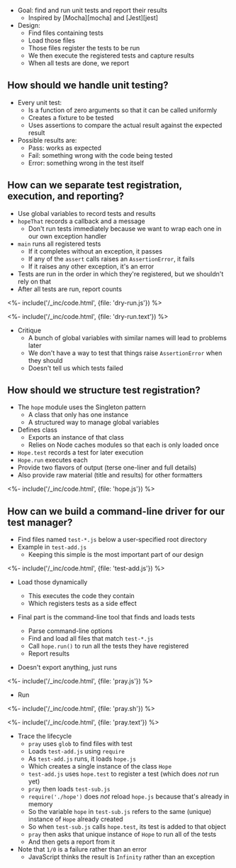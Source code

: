 ---
---

-   Goal: find and run unit tests and report their results
    -   Inspired by [Mocha][mocha] and [Jest][jest]
-   Design:
    -   Find files containing tests
    -   Load those files
    -   Those files register the tests to be run
    -   We then execute the registered tests and capture results
    -   When all tests are done, we report

## How should we handle unit testing?

-   Every unit test:
    -   Is a function of zero arguments so that it can be called uniformly
    -   Creates a <g key="fixture">fixture</g> to be tested
    -   Uses <g key="assertion">assertions</g>
        to compare the <g key="actual_result">actual result</g>
        against the <g key="expected_result">expected result</g>
-   Possible results are:
    -   <g key="pass_in_unit_test">Pass</g>: works as expected
    -   <g key="failure_in_unit_test">Fail</g>: something wrong with the code being tested
    -   <g key="error_in_unit_test">Error</g>: something wrong in the test itself

## How can we separate test registration, execution, and reporting?

-   Use <g key="global_variable">global variables</g> to record tests and results
-   `hopeThat` records a callback and a message
    -   Don't run tests immediately because we want to wrap each one in our own <g key="exception_handler">exception handler</g>
-   `main` runs all registered tests
    -   If it completes without an exception, it passes
    -   If any of the `assert` calls raises an `AssertionError`, it fails
    -   If it raises any other exception, it's an error
-   Tests are run in the order in which they're registered, but we shouldn't rely on that
-   After all tests are run, report counts

<%- include('/_inc/code.html', {file: 'dry-run.js'}) %>

<%- include('/_inc/code.html', {file: 'dry-run.text'}) %>

-   Critique
    -   A bunch of global variables with similar names will lead to problems later
    -   We don't have a way to test that things raise `AssertionError` when they should
    -   Doesn't tell us which tests failed

## How should we structure test registration?

-   The `hope` module uses the <g key="singleton_pattern">Singleton</g> pattern
    -   A class that only has one instance
    -   A structured way to manage global variables
-   Defines class
    -   Exports an instance of that class
    -   Relies on Node <g key="caching">caches</g> modules so that each is only loaded once
-   `Hope.test` records a test for later execution
-   `Hope.run` executes each
-   Provide two flavors of output (terse one-liner and full details)
-   Also provide raw material (title and results) for other formatters

<%- include('/_inc/code.html', {file: 'hope.js'}) %>

## How can we build a command-line driver for our test manager?

-   Find files named `test-*.js` below a user-specified root directory
-   Example in `test-add.js`
    -   Keeping this simple is the most important part of our design

<%- include('/_inc/code.html', {file: 'test-add.js'}) %>

-   Load those <g key="dynamic_loading">dynamically</g>
    -   This executes the code they contain
    -   Which registers tests as a <g key="side_effect">side effect</g>

-   Final part is the command-line tool that finds and loads tests
    -   Parse command-line options
    -   Find and load all files that match `test-*.js`
    -   Call `hope.run()` to run all the tests they have registered
    -   Report results
-   Doesn't export anything, just runs

<%- include('/_inc/code.html', {file: 'pray.js'}) %>

-   Run

<%- include('/_inc/code.html', {file: 'pray.sh'}) %>

<%- include('/_inc/code.html', {file: 'pray.text'}) %>

-   Trace the <g key="lifecycle">lifecycle</g>
    -   `pray` uses `glob` to find files with test
    -   Loads `test-add.js` using `require`
    -   As `test-add.js` runs, it loads `hope.js`
    -   Which creates a single instance of the class `Hope`
    -   `test-add.js` uses `hope.test` to register a test (which does *not* run yet)
    -   `pray` then loads `test-sub.js`
    -   `require('./hope')` does *not* reload `hope.js` because that's already in memory
    -   So the variable `hope` in `test-sub.js` refers to the same (unique) instance of `Hope` already created
    -   So when `test-sub.js` calls `hope.test`, its test is added to that object
    -   `pray` then asks that unique instance of `Hope` to run all of the tests
    -   And then gets a report from it
-   Note that `1/0` is a failure rather than an error
    -   JavaScript thinks the result is `Infinity` rather than an exception
